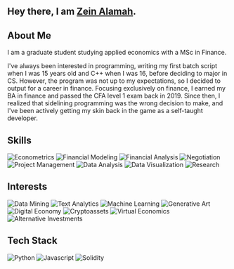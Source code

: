 ## Hey there, I am [Zein Alamah](https://www.linkedin.com/in/zein-alamah/).
<!--
**zeinalamah/zeinalamah** is a ✨ _special_ ✨ repository because its `README.md` (this file) appears on your GitHub profile. -->


## About Me

I am a graduate student studying applied economics with a MSc in Finance. 

I've always been interested in programming, writing my first batch script when I was 15 years old and C++ when I was 16, before deciding to major in CS. However, the program was not up to my expectations, so I decided to output for a career in finance. Focusing exclusively on finance, I earned my BA in finance and passed the CFA level 1 exam back in 2019. Since then, I realized that sidelining programming was the wrong decision to make, and I've been actively getting my skin back in the game as a self-taught developer.  

## Skills
![Econometrics](https://img.shields.io/badge/-Econometrics-orange)
![Financial Modeling](https://img.shields.io/badge/-Financial%20Modeling-090)
![Financial Analysis](https://img.shields.io/badge/-Financial%20Analysis-090)
![Negotiation](https://img.shields.io/badge/-Negotiation-99457e)
![Project Management](https://img.shields.io/badge/-Project%20Management-090)
![Data Analysis](https://img.shields.io/badge/-Data%20Analysis-9cf)
![Data Visualization](https://img.shields.io/badge/-Data%20Visualization-9cf) 
![Research](https://img.shields.io/badge/-Research-d3add9)

## Interests
![Data Mining](https://img.shields.io/badge/-Data%20Mining-9cf)
![Text Analytics](https://img.shields.io/badge/-Text%20Analytics-9cf)
![Machine Learning](https://img.shields.io/badge/-Machine%20Learning-9cf)
![Generative Art](https://img.shields.io/badge/-Generative%20Art-blueviolet)
![Digital Economy](https://img.shields.io/badge/-Digital%20Economy-brightgreen)
![Cryptoassets](https://img.shields.io/badge/-Cryptoassets-red)
![Virtual Economics](https://img.shields.io/badge/-Virtual%20Economics-brightgreen)
![Alternative Investments](https://img.shields.io/badge/-Alternative%20Investments-99457e)



## Tech Stack
![Python](https://img.shields.io/badge/-Python-blue)
![Javascript](https://img.shields.io/badge/-Javascript-blue)
![Solidity](https://img.shields.io/badge/-Solidity-blue)


